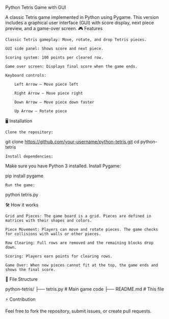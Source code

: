 Python Tetris Game with GUI

A classic Tetris game implemented in Python using Pygame. This version includes a graphical user interface (GUI) with score display, next piece preview, and a game-over screen.
🎮 Features

    Classic Tetris gameplay: Move, rotate, and drop Tetris pieces.

    GUI side panel: Shows score and next piece.

    Scoring system: 100 points per cleared row.

    Game over screen: Displays final score when the game ends.

    Keyboard controls:

        Left Arrow – Move piece left

        Right Arrow – Move piece right

        Down Arrow – Move piece down faster

        Up Arrow – Rotate piece

🖥️ Installation

    Clone the repository:

git clone https://github.com/your-username/python-tetris.git
cd python-tetris

    Install dependencies:

Make sure you have Python 3 installed. Install Pygame:

pip install pygame

    Run the game:

python tetris.py

🛠️ How it works

    Grid and Pieces: The game board is a grid. Pieces are defined in matrices with their shapes and colors.

    Piece Movement: Players can move and rotate pieces. The game checks for collisions with walls or other pieces.

    Row Clearing: Full rows are removed and the remaining blocks drop down.

    Scoring: Players earn points for clearing rows.

    Game Over: When new pieces cannot fit at the top, the game ends and shows the final score.

📂 File Structure

python-tetris/
├── tetris.py        # Main game code
├── README.md        # This file

⚡ Contribution

Feel free to fork the repository, submit issues, or create pull requests.
